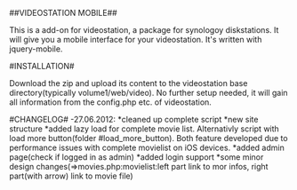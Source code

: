 ##VIDEOSTATION MOBILE##

This is a add-on for videostation, a package for synologoy diskstations.
It will give you a mobile interface for your videostation. It's written with jquery-mobile.

#INSTALLATION#

Download the zip and upload its content to the videostation base directory(typically volume1/web/video).
No further setup needed, it will gain all information from the config.php etc. of videostation.

#CHANGELOG#
-27.06.2012:
*cleaned up complete script
*new site structure
*added lazy load for complete movie list. Alternativly script with load more button(folder #load_more_button). Both feature developed due to performance issues with complete movielist on iOS devices.
*added admin page(check if logged in as admin)
*added login support
*some minor design changes(=>movies.php:movielist:left part link to mor infos, right part(with arrow) link to movie file)
